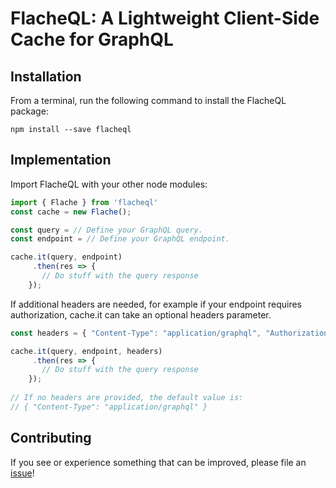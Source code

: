 # FlacheQL: A Lightweight Client-Side Cache for GraphQL

## Installation

From a terminal, run the following command to install the FlacheQL package:

`npm install --save flacheql`

## Implementation

Import FlacheQL with your other node modules:
```js
import { Flache } from 'flacheql'
const cache = new Flache();

const query = // Define your GraphQL query. 
const endpoint = // Define your GraphQL endpoint. 

cache.it(query, endpoint)
     .then(res => {
       // Do stuff with the query response 
    });
```

If additional headers are needed, for example if your endpoint requires authorization, cache.it can take an optional headers parameter. 

```js
const headers = { "Content-Type": "application/graphql", "Authorization": "token *your token here*" };

cache.it(query, endpoint, headers)
     .then(res => {
       // Do stuff with the query response 
    });
    
// If no headers are provided, the default value is:
// { "Content-Type": "application/graphql" }  
```

## Contributing
If you see or experience something that can be improved, please file an [issue](https://github.com/flacheQL/FlacheQL/issues)!
